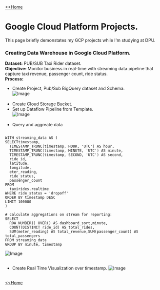 [<<Home](https://pakkawatk.github.io/portfolio)<br />
# Google Cloud Platform Projects.
This page briefly demonstates my GCP projects while I'm studying at DPU.<br />
### Creating Data Warehouse in Google Cloud Platform.
**Dataset:** PUB/SUB Taxi Rider dataset.<br />
**Objective:** Monitor business in real-time with streaming data pipeline that capture taxi revenue, passenger count, ride status.<br />
**Process:**<br />
- Create Project, Pub/Sub BigQuery dataset and Schema.<br />
![Image](https://github.com/Pakkawatk/portfolio/blob/gh-pages/img/gcp1.PNG?raw=true)<br /><br />
- Create Cloud Storage Bucket.
- Set up Dataflow Pipeline from Template.<br />
![Image](https://github.com/Pakkawatk/portfolio/blob/gh-pages/img/gcp0.PNG?raw=true)<br /><br />
- Query and aggreate data<br />

```

WITH streaming_data AS (
SELECTtimestamp,
  TIMESTAMP_TRUNC(timestamp, HOUR, 'UTC') AS hour,
  TIMESTAMP_TRUNC(timestamp, MINUTE, 'UTC') AS minute,
  TIMESTAMP_TRUNC(timestamp, SECOND, 'UTC') AS second,
  ride_id,
  latitude,
  longitude,
  eter_reading,
  ride_status,
  passenger_count
FROM
  taxirides.realtime
WHERE ride_status = 'dropoff' 
ORDER BY timestamp DESC
LIMIT 100000
)

# calculate aggregations on stream for reporting:
SELECT
  ROW_NUMBER() OVER() AS dashboard_sort,minute,
  COUNT(DISTINCT ride_id) AS total_rides,
  SUM(meter_reading) AS total_revenue,SUM(passenger_count) AS total_passengers
FROM streaming_data
GROUP BY minute, timestamp

```

![Image](https://github.com/Pakkawatk/portfolio/blob/gh-pages/img/gcp2.PNG?raw=true)<br /><br />
- Create Real Time Visualization over timestamp.
![Image](https://github.com/Pakkawatk/portfolio/blob/gh-pages/img/gcp3.PNG?raw=true)<br /><br />

[<<Home](https://pakkawatk.github.io/portfolio)<br />
